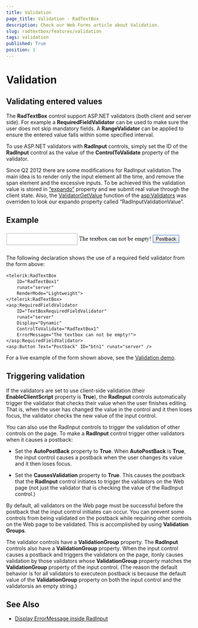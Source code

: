 ```yaml
---
title: Validation
page_title: Validation - RadTextBox
description: Check our Web Forms article about Validation.
slug: radtextbox/features/validation
tags: validation
published: True
position: 1
---
```


# Validation



## Validating entered values

The **RadTextBox** control support ASP.NET validators (both client and server side). For example a **RequiredFieldValidator** can be used to make sure the user does not skip mandatory fields. A **RangeValidator** can be applied to ensure the entered value falls within some specified interval.


To use ASP.NET validators with **RadInput** controls, simply set the ID of the **RadInput** control as the value of the **ControlToValidate** property of the validator.

Since Q2 2012 there are some modifications for RadInput validation.The main idea is to render only the input element all the time, and remove the span element and the excessive inputs. To be achieved this the validation value is stored in [“expando”](https://msdn.microsoft.com/en-us/library/89t1khd2%28v=vs.94%29.aspx) property and we submit real value through the client state. Also, the [ValidatorGetValue](https://msdn.microsoft.com/en-us/library/aa338815%28v=vs.71%29.aspx) function of the [asp:Validators](https://msdn.microsoft.com/en-us/library/debza5t0.aspx) was overriden to look our expando property called “RadInputValidationValue”.

## Example

![Validators](images/Validators.png)

The following declaration shows the use of a required field validator from the form above:

````ASP.NET
<telerik:RadTextBox
	ID="RadTextBox1"
	runat="server"
	RenderMode="Lightweight">
</telerik:RadTextBox>
<asp:RequiredFieldValidator
	ID="TextBoxRequiredFieldValidator"
	runat="server"
	Display="Dynamic"
	ControlToValidate="RadTextBox1"
	ErrorMessage="The textbox can not be empty!">
</asp:RequiredFieldValidator>
<asp:Button Text="Postback" ID="btn1" runat="server" />
````


For a live example of the form shown above, see the [Validation demo](https://demos.telerik.com/aspnet-ajax/input/examples/common/validation/defaultcs.aspx).

## Triggering validation

If the validators are set to use client-side validation (their **EnableClientScript** property is **True**), the **RadInput** controls automatically trigger the validator that checks their value when the user finishes editing. That is, when the user has changed the value in the control and it then loses focus, the validator checks the new value of the input control.

You can also use the RadInput controls to trigger the validation of other controls on the page. To make a **RadInput** control trigger other validators when it causes a postback:

* Set the **AutoPostBack** property to **True**. When **AutoPostBack** is **True**, the input control causes a postback when the user changes its value and it then loses focus.

* Set the **CausesValidation** property to **True**. This causes the postback that the **RadInput** control initiates to trigger the validators on the Web page (not just the validator that is checking the value of the RadInput control.)

By default, all validators on the Web page must be successful before the postback that the input control initiates can occur. You can prevent some controls from being validated on the postback while requiring other controls on the Web page to be validated. This is accomplished by using **Validation Groups**.

The validator controls have a **ValidationGroup** property. The **RadInput** controls also have a **ValidationGroup** property. When the input control causes a postback and triggers the validators on the page, itonly causes validation by those validators whose **ValidationGroup** property matches the **ValidationGroup** property of the input control. (The reason the default behavior is for all validators to executeon postback is because the default value of the **ValidationGroup** property on both the input control and the validatorsis an empty string.)


## See Also

* [Display ErrorMessage inside RadInput](https://www.telerik.com/support/kb/aspnet-ajax/textbox/details/how-to-display-errormessage-inside-radtextbox)

